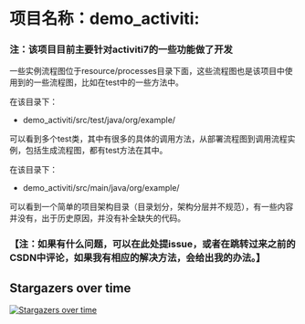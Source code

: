 # 项目名称：demo_activiti:

### 注：该项目目前主要针对activiti7的一些功能做了开发

一些实例流程图位于resource/processes目录下面，这些流程图也是该项目中使用到的一些流程图，比如在test中的一些方法中。

在该目录下：

- demo_activiti/src/test/java/org/example/

可以看到多个test类，其中有很多的具体的调用方法，从部署流程图到调用流程实例，包括生成流程图，都有test方法在其中。

在该目录下：

- demo_activiti/src/main/java/org/example/ 

可以看到一个简单的项目架构目录（目录划分，架构分层并不规范），有一些内容并没有，出于历史原因，并没有补全缺失的代码。

### 【注：如果有什么问题，可以在此处提issue，或者在跳转过来之前的CSDN中评论，如果我有相应的解决方法，会给出我的办法。】

## Stargazers over time

[![Stargazers over time](https://starchart.cc/Tezzxamo/demo_activiti.svg)](https://starchart.cc/Tezzxamo/demo_activiti)

